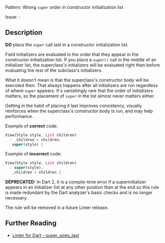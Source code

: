 Pattern: Wrong `super` order in constructor initialization list

Issue: -

## Description

**DO** place the `super` call last in a constructor initialization list.

Field initializers are evaluated in the order that they appear in the
constructor initialization list. If you place a `super()` call in the middle of
an initializer list, the superclass's initializers will be evaluated right then
before evaluating the rest of the subclass's initializers.

What it doesn't mean is that the superclass's constructor body will be executed
then. That always happens after all initializers are run regardless of where
`super` appears. It's vanishingly rare that the order of initializers matters,
so the placement of `super` in the list almost never matters either.

Getting in the habit of placing it last improves consistency, visually
reinforces when the superclass's constructor body is run, and may help
performance.

Example of **correct** code:
```dart
View(Style style, List children)
  : _children = children,
   super(style) {
```

Example of **incorrect** code:
```dart
View(Style style, List children)
  : super(style),
   _children = children {
```

**DEPRECATED:** In Dart 2, it is a compile-time error if a superinitializer
appears in an initializer list at any other position than at the end so this
rule is made redundant by the Dart analyzer's basic checks and is no longer
necessary.
 
The rule will be removed in a future Linter release.

## Further Reading

* [Linter for Dart - super_goes_last](https://dart.dev/tools/linter-rules/super_goes_last)